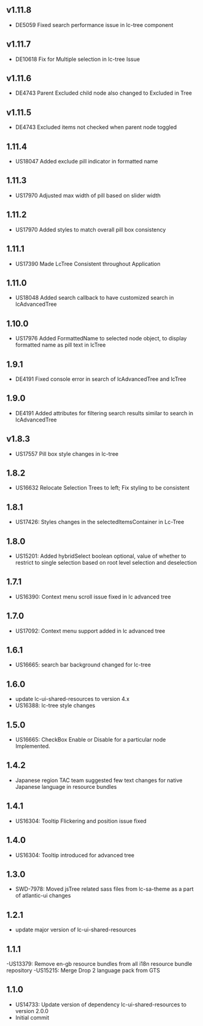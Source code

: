 ## v1.11.8
- DE5059 Fixed search performance issue in lc-tree component

## v1.11.7
* DE10618 Fix for Multiple selection in lc-tree Issue

## v1.11.6
* DE4743 Parent Excluded child node also changed to Excluded in Tree

## v1.11.5
* DE4743 Excluded items not checked when parent node toggled

## 1.11.4
- US18047 Added exclude pill indicator in formatted name

## 1.11.3
- US17970 Adjusted max width of pill based on slider width

## 1.11.2
- US17970 Added styles to match overall pill box consistency

## 1.11.1
- US17390 Made LcTree Consistent throughout Application

## 1.11.0
- US18048 Added search callback to have customized search in lcAdvancedTree

## 1.10.0
- US17976 Added FormattedName to selected node object, to display formatted name as pill text in lcTree

## 1.9.1
- DE4191 Fixed console error in search of lcAdvancedTree and lcTree

## 1.9.0
- DE4191 Added attributes for filtering search results similar to search in lcAdvancedTree

## v1.8.3
- US17557 Pill box style changes in lc-tree

## 1.8.2
- US16632 Relocate Selection Trees to left; Fix styling to be consistent

## 1.8.1
- US17426: Styles changes in the selectedItemsContainer in Lc-Tree

## 1.8.0
- US15201: Added hybridSelect boolean optional, value of whether to
           restrict to single selection based on root level selection and deselection

## 1.7.1
- US16390: Context menu scroll issue fixed in lc advanced tree

## 1.7.0
- US17092: Context menu support added in lc advanced tree

## 1.6.1
- US16665: search bar background changed for lc-tree

## 1.6.0
- update lc-ui-shared-resources to version 4.x
- US16388: lc-tree style changes

## 1.5.0
- US16665: CheckBox Enable or Disable for a particular node Implemented.

## 1.4.2
- Japanese region TAC team suggested few text changes for native Japanese language in resource bundles

## 1.4.1
- US16304: Tooltip Flickering and position issue fixed

## 1.4.0
- US16304: Tooltip introduced for advanced tree

## 1.3.0
- SWD-7978: Moved jsTree related sass files from lc-sa-theme as a part of atlantic-ui changes

## 1.2.1
- update major version of lc-ui-shared-resources

## 1.1.1
-US13379: Remove en-gb resource bundles from all i18n resource bundle repository
-US15215: Merge Drop 2 language pack from GTS

## 1.1.0
- US14733: Update version of dependency lc-ui-shared-resources to version 2.0.0
- Initial commit
